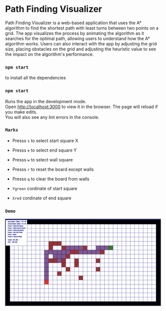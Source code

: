 # Path Finding Visualizer
Path Finding Visualizer is a web-based application that uses the A* algorithm to find the shortest path with least turns between two points on a grid. The app visualizes the process by animating the algorithm as it searches for the optimal path, allowing users to understand how the A* algorithm works. Users can also interact with the app by adjusting the grid size, placing obstacles on the grid and adjusting the heuristic value to see the impact on the algorithm's performance. 

### `npm start`
to install all the dependencies
### `npm start`
Runs the app in the development mode.\
Open [http://localhost:3000](http://localhost:3000) to view it in the browser.
The page will reload if you make edits.\
You will also see any lint errors in the console.

### `Marks`

- Presss `s` to select start square X
- Presss `e` to select end square Y
- Presss `w` to select wall square
- Presss `r` to reset the board except walls
- Presss `q` to clear the board from walls

- `Ygreen` cordinate of start square
- `Xred` cordinate of end square

### `Demo`

![MarineGEO circle logo](/demo.png "MarineGEO logo")

